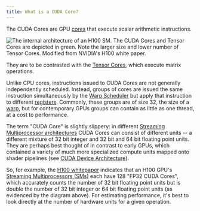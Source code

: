 ```yaml
---
title: What is a CUDA Core?
---
```


The CUDA Cores are GPU [cores](/gpu-glossary/device-hardware/core) that execute
scalar arithmetic instructions.

![The internal architecture of an H100 SM. The CUDA Cores and Tensor Cores are depicted in green. Note the larger size and lower number of Tensor Cores. Modified from NVIDIA's [H100 white paper](https://resources.nvidia.com/en-us-tensor-core).](themed-image://gh100-sm.svg)

They are to be contrasted with the
[Tensor Cores](/gpu-glossary/device-hardware/tensor-core), which execute matrix
operations.

Unlike CPU cores, instructions issued to CUDA Cores are not generally
independently scheduled. Instead, groups of cores are issued the same
instruction simultaneously by the
[Warp Scheduler](/gpu-glossary/device-hardware/warp-scheduler) but apply that
instruction to different [registers](/gpu-glossary/device-software/registers).
Commonly, these groups are of size 32, the size of a
[warp](/gpu-glossary/device-software/warp), but for contemporary GPUs groups can
contain as little as one thread, at a cost to performance.

The term "CUDA Core" is slightly slippery: in different
[Streaming Multiprocessor architectures](/gpu-glossary/device-hardware/streaming-multiprocessor-architecture)
CUDA Cores can consist of different units -- a different mixture of 32 bit
integer and 32 bit and 64 bit floating point units. They are perhaps best
thought of in contrast to early GPUs, which contained a variety of much more
specialized compute units mapped onto shader pipelines (see
[CUDA Device Architecture](/gpu-glossary/device-hardware/cuda-device-architecture)).

So, for example, the
[H100 whitepaper](https://resources.nvidia.com/en-us-hopper-architecture/nvidia-h100-tensor-c) indicates that
an H100 GPU's
[Streaming Multiprocessors (SMs)](/gpu-glossary/device-hardware/streaming-multiprocessor)
each have 128 "FP32 CUDA Cores", which accurately counts the number of 32 bit
floating point units but is double the number of 32 bit integer or 64 bit
floating point units (as evidenced by the diagram above). For estimating
performance, it's best to look directly at the number of hardware units for a
given operation.
